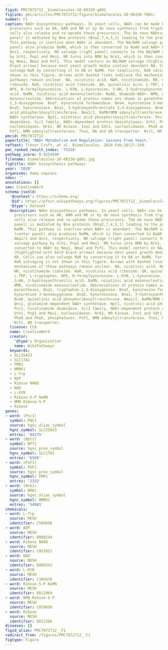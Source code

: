 ```yaml
---
figid: PMC7072712__biomolecules-10-00330-g001
figlink: pmc/articles/PMC7072712/figure/biomolecules-10-00330-f001/
number: F1
caption: NAD+ biosynthesis pathways. In yeast cells, NAD+ can be made by salvaging
  precursors such as NA, NAM and NR or by de novo synthesis from tryptophan. Yeast
  cells also release and re-uptake these precursors. The de novo NAD+synthesis (left
  panel) is mediated by Bna proteins (Bna2,7,4,5,1) leading to the production of NaMN.
  This pathway is inactive when NAD+ is abundant. The NA/NAM salvage pathway (center
  panel) also produces NaMN, which is then converted to NaAD and NAD+ by Nma1/2 and
  Qns1, respectively. NR salvage (right panel) connects to the NA/NAM salvage pathway
  by Urh1, Pnp1 and Meu1. NR turns into NMN by Nrk1, which is then converted to NAD+
  by Nma1, Nma2 and Pof1. This model centers on NA/NAM salvage (highlighted with bold
  black arrows) because most yeast growth media contain abundant NA. Cells can also
  salvage NaR by converting it to NA or NaMN. For simplicity, NaR salvaging is not
  shown in this figure. Arrows with dashed lines indicate the mechanisms of these
  pathways remain unclear. NA, nicotinic acid. NAM, nicotinamide. NR, nicotinamide
  riboside. NaR, nicotinic acid riboside. QA, quinolinic acid. L-TRP, L-tryptophan.
  NFK, N-formylkynurenine. L-KYN, L-kynurenine. 3-HK, 3-hydroxykynurenine. 3-HA, 3-hydroxyanthranilic
  acid. NaMN, nicotinic acid mononucleotide. NaAD, deamido-NAD+. NMN, nicotinamide
  mononucleotide. Abbreviations of protein names are shown in parentheses. Bna2, tryptophan
  2,3-dioxygenase. Bna7, kynurenine formamidase. Bna4, kynurenine 3-monooxygenase.
  Bna5, kynureninase. Bna1, 3-hydroxyanthranilate 3,4-dioxygenase. Bna6, quinolinic
  acid phosphoribosyltransferase. Nma1/2, NaMN/NMN adenylyltransferase. Qns1, glutamine-dependent
  NAD+ synthetase. Npt1, nicotinic acid phosphoribosyltransferase. Pnc1, nicotinamide
  deamidase. Sir2 family, NAD+-dependent protein deacetylases. Urh1, Pnp1 and Meu1,
  nucleosidases. Nrk1, NR kinase. Isn1 and Sdt1, nucleotidases. Pho8 and Pho5, phosphatases.
  Pof1, NMN adenylyltransferase. Tna1, NA and QA transporter. Nrt1, NR transporter.
pmcid: PMC7072712
papertitle: 'NAD+ Metabolism and Regulation: Lessons From Yeast.'
reftext: Trevor Croft, et al. Biomolecules. 2020 Feb;10(2):330.
pmc_ranked_result_index: '75310'
pathway_score: 0.9254599
filename: biomolecules-10-00330-g001.jpg
figtitle: NAD+ biosynthesis pathways
year: '2020'
organisms: Homo sapiens
ndex: ''
annotations: []
seo: CreativeWork
schema-jsonld:
  '@context': https://schema.org/
  '@id': https://pfocr.wikipathways.org/figures/PMC7072712__biomolecules-10-00330-g001.html
  '@type': Dataset
  description: NAD+ biosynthesis pathways. In yeast cells, NAD+ can be made by salvaging
    precursors such as NA, NAM and NR or by de novo synthesis from tryptophan. Yeast
    cells also release and re-uptake these precursors. The de novo NAD+synthesis (left
    panel) is mediated by Bna proteins (Bna2,7,4,5,1) leading to the production of
    NaMN. This pathway is inactive when NAD+ is abundant. The NA/NAM salvage pathway
    (center panel) also produces NaMN, which is then converted to NaAD and NAD+ by
    Nma1/2 and Qns1, respectively. NR salvage (right panel) connects to the NA/NAM
    salvage pathway by Urh1, Pnp1 and Meu1. NR turns into NMN by Nrk1, which is then
    converted to NAD+ by Nma1, Nma2 and Pof1. This model centers on NA/NAM salvage
    (highlighted with bold black arrows) because most yeast growth media contain abundant
    NA. Cells can also salvage NaR by converting it to NA or NaMN. For simplicity,
    NaR salvaging is not shown in this figure. Arrows with dashed lines indicate the
    mechanisms of these pathways remain unclear. NA, nicotinic acid. NAM, nicotinamide.
    NR, nicotinamide riboside. NaR, nicotinic acid riboside. QA, quinolinic acid.
    L-TRP, L-tryptophan. NFK, N-formylkynurenine. L-KYN, L-kynurenine. 3-HK, 3-hydroxykynurenine.
    3-HA, 3-hydroxyanthranilic acid. NaMN, nicotinic acid mononucleotide. NaAD, deamido-NAD+.
    NMN, nicotinamide mononucleotide. Abbreviations of protein names are shown in
    parentheses. Bna2, tryptophan 2,3-dioxygenase. Bna7, kynurenine formamidase. Bna4,
    kynurenine 3-monooxygenase. Bna5, kynureninase. Bna1, 3-hydroxyanthranilate 3,4-dioxygenase.
    Bna6, quinolinic acid phosphoribosyltransferase. Nma1/2, NaMN/NMN adenylyltransferase.
    Qns1, glutamine-dependent NAD+ synthetase. Npt1, nicotinic acid phosphoribosyltransferase.
    Pnc1, nicotinamide deamidase. Sir2 family, NAD+-dependent protein deacetylases.
    Urh1, Pnp1 and Meu1, nucleosidases. Nrk1, NR kinase. Isn1 and Sdt1, nucleotidases.
    Pho8 and Pho5, phosphatases. Pof1, NMN adenylyltransferase. Tna1, NA and QA transporter.
    Nrt1, NR transporter.
  license: CC0
  name: CreativeWork
  creator:
    '@type': Organization
    name: WikiPathways
  keywords:
  - SLC25A33
  - SLC17A1
  - FMR1
  - NMRK1
  - L-Trp
  - ADP
  - Ribose NAAD
  - NAD
  - L-KYN
  - Ribose-5-P NaMN
  - NMN Ribose-5-P
  - Ribose
genes:
- word: (Pnc1)
  symbol: PNC1
  source: hgnc_alias_symbol
  hgnc_symbol: SLC25A33
  entrez: '84275'
- word: (Npt1)
  symbol: NPT1
  source: hgnc_prev_symbol
  hgnc_symbol: SLC17A1
  entrez: '6568'
- word: (Pof1)
  symbol: POF1
  source: hgnc_prev_symbol
  hgnc_symbol: FMR1
  entrez: '2332'
- word: (Nrk1)
  symbol: NRK1
  source: hgnc_alias_symbol
  hgnc_symbol: NMRK1
  entrez: '54981'
chemicals:
- word: L-Trp
  source: MESH
  identifier: C509690
- word: ADP
  source: MESH
  identifier: D000244
- word: Ribose NAAD
  source: MESH
  identifier: C053851
- word: NAD
  source: MESH
  identifier: D009243
- word: L-KYN
  source: MESH
  identifier: C105630
- word: Ribose-5-P NaMN
  source: MESH
  identifier: D012964
- word: NMN Ribose-5-P
  source: MESH
  identifier: C070650
- word: Ribose
  source: MESH
  identifier: D012266
diseases: []
figid_alias: PMC7072712__F1
redirect_from: /figures/PMC7072712__F1
figtype: Figure
---
```

